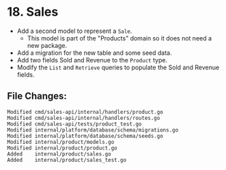 # 18. Sales

- Add a second model to represent a `Sale`.
  - This model is part of the "Products" domain so it does not need a new package.
- Add a migration for the new table and some seed data.
- Add two fields Sold and Revenue to the `Product` type.
- Modify the `List` and `Retrieve` queries to populate the Sold and Revenue fields.


## File Changes:

```
Modified cmd/sales-api/internal/handlers/product.go
Modified cmd/sales-api/internal/handlers/routes.go
Modified cmd/sales-api/tests/product_test.go
Modified internal/platform/database/schema/migrations.go
Modified internal/platform/database/schema/seeds.go
Modified internal/product/models.go
Modified internal/product/product.go
Added    internal/product/sales.go
Added    internal/product/sales_test.go
```